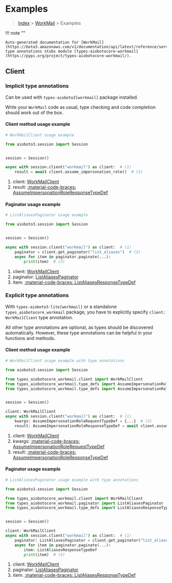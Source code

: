 # Examples

> [Index](../README.md) > [WorkMail](./README.md) > Examples

!!! note ""

    Auto-generated documentation for [WorkMail](https://boto3.amazonaws.com/v1/documentation/api/latest/reference/services/workmail.html#workmail)
    type annotations stubs module [types-aiobotocore-workmail](https://pypi.org/project/types-aiobotocore-workmail/).

## Client

### Implicit type annotations

Can be used with `types-aioboto3[workmail]` package installed.

Write your `WorkMail` code as usual,
type checking and code completion should work out of the box.



#### Client method usage example

```python
# WorkMailClient usage example

from aioboto3.session import Session


session = Session()

async with session.client("workmail") as client:  # (1)
    result = await client.assume_impersonation_role()  # (2)
```

1. client: [WorkMailClient](./client.md)
2. result: [:material-code-braces: AssumeImpersonationRoleResponseTypeDef](./type_defs.md#assumeimpersonationroleresponsetypedef)



#### Paginator usage example

```python
# ListAliasesPaginator usage example

from aioboto3.session import Session


session = Session()

async with session.client("workmail") as client:  # (1)
    paginator = client.get_paginator("list_aliases")  # (2)
    async for item in paginator.paginate(...):
        print(item)  # (3)
```

1. client: [WorkMailClient](./client.md)
2. paginator: [ListAliasesPaginator](./paginators.md#listaliasespaginator)
3. item: [:material-code-braces: ListAliasesResponseTypeDef](./type_defs.md#listaliasesresponsetypedef)




### Explicit type annotations

With `types-aioboto3-lite[workmail]`
or a standalone `types_aiobotocore_workmail` package, you have to explicitly specify
`client: WorkMailClient` type annotation.

All other type annotations are optional, as types should be discovered automatically.
However, these type annotations can be helpful in your functions and methods.


#### Client method usage example

```python
# WorkMailClient usage example with type annotations

from aioboto3.session import Session

from types_aiobotocore_workmail.client import WorkMailClient
from types_aiobotocore_workmail.type_defs import AssumeImpersonationRoleResponseTypeDef
from types_aiobotocore_workmail.type_defs import AssumeImpersonationRoleRequestTypeDef


session = Session()

client: WorkMailClient
async with session.client("workmail") as client:  # (1)
    kwargs: AssumeImpersonationRoleRequestTypeDef = {...}  # (2)
    result: AssumeImpersonationRoleResponseTypeDef = await client.assume_impersonation_role(**kwargs)  # (3)
```

1. client: [WorkMailClient](./client.md)
2. kwargs: [:material-code-braces: AssumeImpersonationRoleRequestTypeDef](./type_defs.md#assumeimpersonationrolerequesttypedef)
3. result: [:material-code-braces: AssumeImpersonationRoleResponseTypeDef](./type_defs.md#assumeimpersonationroleresponsetypedef)



#### Paginator usage example

```python
# ListAliasesPaginator usage example with type annotations

from aioboto3.session import Session

from types_aiobotocore_workmail.client import WorkMailClient
from types_aiobotocore_workmail.paginator import ListAliasesPaginator
from types_aiobotocore_workmail.type_defs import ListAliasesResponseTypeDef


session = Session()

client: WorkMailClient
async with session.client("workmail") as client:  # (1)
    paginator: ListAliasesPaginator = client.get_paginator("list_aliases")  # (2)
    async for item in paginator.paginate(...):
        item: ListAliasesResponseTypeDef
        print(item)  # (3)
```

1. client: [WorkMailClient](./client.md)
2. paginator: [ListAliasesPaginator](./paginators.md#listaliasespaginator)
3. item: [:material-code-braces: ListAliasesResponseTypeDef](./type_defs.md#listaliasesresponsetypedef)




